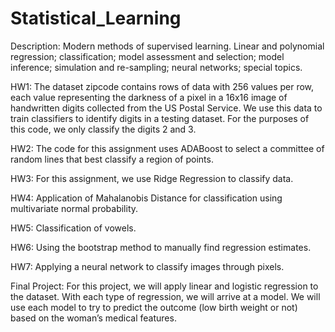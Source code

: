 # Statistical_Learning

Description:
Modern methods of supervised learning. Linear and polynomial regression; classification; model assessment and selection; model inference; simulation and re-sampling; neural networks; special topics.

HW1:
The dataset zipcode contains rows of data with 256 values per row, each value representing the darkness
of a pixel in a 16x16 image of handwritten digits collected from the US Postal Service. We use this data
to train classifiers to identify digits in a testing dataset. For the purposes of this code, we only classify the
digits 2 and 3.

HW2:
The code for this assignment uses ADABoost to select a committee of random lines that best classify a region of points.

HW3:
For this assignment, we use Ridge Regression to classify data.

HW4:
Application of Mahalanobis Distance for classification using multivariate normal probability.

HW5:
Classification of vowels.

HW6:
Using the bootstrap method to manually find regression estimates.

HW7:
Applying a neural network to classify images through pixels.

Final Project: 
For this project, we will apply linear and logistic regression to the dataset. With each type of regression, we
will arrive at a model. We will use each model to try to predict the outcome (low birth weight or not) based
on the woman’s medical features.
